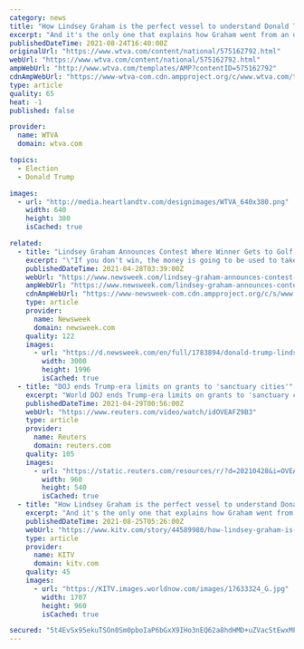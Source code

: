 ```yaml
---
category: news
title: "How Lindsey Graham is the perfect vessel to understand Donald Trump's death grip on the GOP"
excerpt: "And it's the only one that explains how Graham went from an understudy to Sen. John McCain in the early part of this decade to a full-fledged Trumper by the end of it. As The New York Times put it in a recent profile of Graham: \"What emerges from interviews with more than 60 people close to him,"
publishedDateTime: 2021-08-24T16:40:00Z
originalUrl: "https://www.wtva.com/content/national/575162792.html"
webUrl: "https://www.wtva.com/content/national/575162792.html"
ampWebUrl: "http://www.wtva.com/templates/AMP?contentID=575162792"
cdnAmpWebUrl: "https://www-wtva-com.cdn.ampproject.org/c/www.wtva.com/templates/AMP?contentID=575162792"
type: article
quality: 65
heat: -1
published: false

provider:
  name: WTVA
  domain: wtva.com

topics:
  - Election
  - Donald Trump

images:
  - url: "http://media.heartlandtv.com/designimages/WTVA_640x380.png"
    width: 640
    height: 380
    isCached: true

related:
  - title: "Lindsey Graham Announces Contest Where Winner Gets to Golf With Trump and Him"
    excerpt: "\"If you don't win, the money is going to be used to take back the House and the Senate, so we can stop this slide to socialism,\" Graham said."
    publishedDateTime: 2021-04-28T03:39:00Z
    webUrl: "https://www.newsweek.com/lindsey-graham-announces-contest-where-winner-gets-golf-trump-him-1586971"
    ampWebUrl: "https://www.newsweek.com/lindsey-graham-announces-contest-where-winner-gets-golf-trump-him-1586971?amp=1"
    cdnAmpWebUrl: "https://www-newsweek-com.cdn.ampproject.org/c/s/www.newsweek.com/lindsey-graham-announces-contest-where-winner-gets-golf-trump-him-1586971?amp=1"
    type: article
    provider:
      name: Newsweek
      domain: newsweek.com
    quality: 122
    images:
      - url: "https://d.newsweek.com/en/full/1783894/donald-trump-lindsey-graham-golf-contest-tournament.jpg"
        width: 3000
        height: 1996
        isCached: true
  - title: "DOJ ends Trump-era limits on grants to 'sanctuary cities'"
    excerpt: "World DOJ ends Trump-era limits on grants to 'sanctuary cities' Posted . The U.S. Justice Department has repealed a policy put in place during Donald Trump's presidency that cut o"
    publishedDateTime: 2021-04-29T00:56:00Z
    webUrl: "https://www.reuters.com/video/watch/idOVEAFZ9B3"
    type: article
    provider:
      name: Reuters
      domain: reuters.com
    quality: 105
    images:
      - url: "https://static.reuters.com/resources/r/?d=20210428&i=OVEAFZ9B3&r=OVEAFZ9B3&t=2"
        width: 960
        height: 540
        isCached: true
  - title: "How Lindsey Graham is the perfect vessel to understand Donald Trump's death grip on the GOP"
    excerpt: "And it's the only one that explains how Graham went from an understudy to Sen. John McCain in the early part of this decade to a full-fledged Trumper by the end of it. \"What emerges from interviews with more than 60 people close to him,"
    publishedDateTime: 2021-08-25T05:26:00Z
    webUrl: "https://www.kitv.com/story/44589980/how-lindsey-graham-is-the-perfect-vessel-to-understand-donald-trumps-death-grip-on-the-gop"
    type: article
    provider:
      name: KITV
      domain: kitv.com
    quality: 45
    images:
      - url: "https://KITV.images.worldnow.com/images/17633324_G.jpg"
        width: 1707
        height: 960
        isCached: true

secured: "5t4EvSx95ekuTSOn0Sm0pboIaP6bGxX9IHo3nEQ62a8hdHMD+uZVacStEwxMP0tv5TSZp1htKiBAOPMLvzsZh6Nv+CNbxg5EnCUHeTui5B++IXzWD7KDUn9iicK+DPL76mPXZW0EOfILXgTPr+9bhAWz/MkI+w+CR5dpN4vkHUt3b1KhA02rzsZkDmIRVfAxA/abY4zhgCqDbaK28Fbj1ZcPReCnNb/a2FcCIqg9IY+L+XjFZKmcXV2TKvGV+fsUgWBlC3cW1oCzrIBuJX5fzFQ4eji0e3gzL4Y/DiJ7kpdg+s703jvfDVp1WrYyfUDhBba/932J8yxE8pCBJKYsKX9DHl5YJOHcCGY5qqRgHxU=;fK4WfHJP8MryP+1kqQEqtQ=="
---
```


